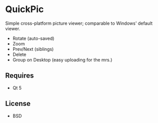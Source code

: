 QuickPic
========

Simple cross-platform picture viewer; comparable to Windows' default viewer.

* Rotate (auto-saved)
* Zoom
* Prev/Next (siblings)
* Delete
* Group on Desktop (easy uploading for the mrs.)

Requires
--------
* Qt 5

License
-------
* BSD
